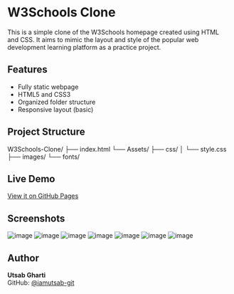 
# W3Schools Clone

This is a simple clone of the W3Schools homepage created using HTML and CSS. It aims to mimic the layout and style of the popular web development learning platform as a practice project.

## Features

- Fully static webpage
- HTML5 and CSS3
- Organized folder structure
- Responsive layout (basic)

## Project Structure
W3Schools-Clone/
├── index.html
└── Assets/
├── css/
│ └── style.css
├── images/
└── fonts/


## Live Demo

[View it on GitHub Pages](https://iamutsab-git.github.io/W3Schools-Clone/)

## Screenshots

![image](https://github.com/user-attachments/assets/4b010e22-dacc-4998-b5c1-994ac5b92d9c)
![image](https://github.com/user-attachments/assets/148667ff-6c5e-431b-ab4b-19ca412b2f63)
![image](https://github.com/user-attachments/assets/218501ea-29a9-41fd-927a-9fd4d36098cb)
![image](https://github.com/user-attachments/assets/c10a22bd-8b67-4cc2-bc54-69a1066886da)
![image](https://github.com/user-attachments/assets/abf9188d-45c6-4238-b134-5132ca089018)
![image](https://github.com/user-attachments/assets/57f040c0-5cf8-4c5d-8e83-ed38eddcd91e)
![image](https://github.com/user-attachments/assets/a5b26ce5-3529-4e90-b2e3-9b45433a2e4f)



## Author

**Utsab Gharti**  
GitHub: [@iamutsab-git](https://github.com/iamutsab-git)

